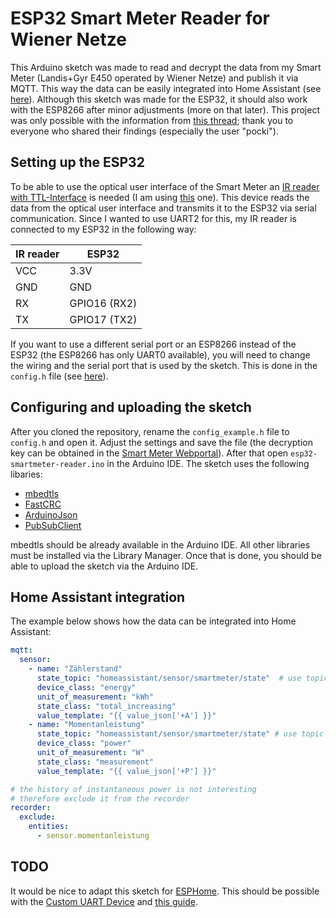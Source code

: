 # ESP32 Smart Meter Reader for Wiener Netze

This Arduino sketch was made to read and decrypt the data from my Smart Meter (Landis+Gyr E450 operated by Wiener Netze) and publish it via MQTT. This way the data can be easily integrated into Home Assistant (see [here](#home-assistant-integration)). Although this sketch was made for the ESP32, it should also work with the ESP8266 after minor adjustments (more on that later). This project was only possible with the information from [this thread](https://www.lteforum.at/mobilfunk/wiener-netze-smart-meter-auslesen.16222/); thank you to everyone who shared their findings (especially the user "pocki").

## Setting up the ESP32

To be able to use the optical user interface of the Smart Meter an [IR reader with TTL-Interface](https://wiki.volkszaehler.org/hardware/controllers/ir-schreib-lesekopf-ttl-ausgang) is needed (I am using [this](https://www.ebay.de/itm/313460034498) one). This device reads the data from the optical user interface and transmits it to the ESP32 via serial communication. Since I wanted to use UART2 for this, my IR reader is connected to my ESP32 in the following way:

| IR reader  | ESP32        |
| ---------- | ------------ |
| VCC        | 3.3V         |
| GND        | GND          |
| RX         | GPIO16 (RX2) |
| TX         | GPIO17 (TX2) |

If you want to use a different serial port or an ESP8266 instead of the ESP32 (the ESP8266 has only UART0 available), you will need to change the wiring and the serial port that is used by the sketch. This is done in the `config.h` file (see [here](#configuring-and-uploading-the-sketch)).

## Configuring and uploading the sketch

After you cloned the repository, rename the `config_example.h` file to `config.h` and open it. Adjust the settings and save the file (the decryption key can be obtained in the [Smart Meter Webportal](https://smartmeter-web.wienernetze.at/)). After that open `esp32-smartmeter-reader.ino` in the Arduino IDE. The sketch uses the following libaries:

* [mbedtls](https://github.com/Mbed-TLS/mbedtls)
* [FastCRC](https://github.com/FrankBoesing/FastCRC)
* [ArduinoJson](https://github.com/bblanchon/ArduinoJson)
* [PubSubClient](https://github.com/knolleary/pubsubclient)

mbedtls should be already available in the Arduino IDE. All other libraries must be installed via the Library Manager. Once that is done, you should be able to upload the sketch via the Arduino IDE.

## Home Assistant integration

The example below shows how the data can be integrated into Home Assistant:

```yaml
mqtt:
  sensor:
    - name: "Zählerstand"
      state_topic: "homeassistant/sensor/smartmeter/state"  # use topic from config.h
      device_class: "energy"
      unit_of_measurement: "kWh"
      state_class: "total_increasing"
      value_template: "{{ value_json['+A'] }}"
    - name: "Momentanleistung"
      state_topic: "homeassistant/sensor/smartmeter/state" # use topic from config.h
      device_class: "power"
      unit_of_measurement: "W"
      state_class: "measurement"
      value_template: "{{ value_json['+P'] }}"

# the history of instantaneous power is not interesting 
# therefore exclude it from the recorder
recorder:
  exclude:
    entities:
      - sensor.momentanleistung
```

## TODO

It would be nice to adapt this sketch for [ESPHome](https://esphome.io/). This should be possible with the [Custom UART Device](https://esphome.io/custom/uart.html) and [this guide](https://esphome.io/components/sensor/custom.html).
